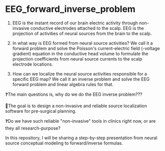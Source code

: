 # EEG_forward_inverse_problem
1. EEG is the instant record of our brain electric activity through non-invasive conductive electrodes attached to the scalp.
EEG is the projection of activities of neural sources from the brain to the scalp.

2. In what way is EEG formed from neural source activities? We call it a forward problem and solve the Poisson's current-electric field (-voltage gradient) equation in the conductive head volume to formulate the projection coefficients from neural source currents to the scalp electrode locations. 

3. How can we localize the neural source activities responsible for a specific EEG map? We call it an inverse problem and solve the EEG forward problem and linear algebra rules for that.

❓The main questions is, why do we do the EEG inverse problem???

🎯The goal is to design a non-invasive and reliable source localization software for pre-surgical planning.

❓Do we have such reliable "non-invasive" tools in clinics right now, or are they all research-purpose?

In this repository, I will be sharing a step-by-step presentation from neural source conceptual modeling to forward/inverse formulas. 

